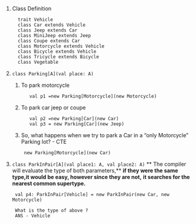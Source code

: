 # 


1. Class Definition
   ```$xslt
     trait Vehicle
     class Car extends Vehicle
     class Jeep extends Car
     class MiniJeep extends Jeep
     class Coupe extends Car
     class Motorcycle extends Vehicle
     class Bicycle extends Vehicle
     class Tricycle extends Bicycle
     class Vegetable
   ```
2. `class Parking[A](val place: A) `

   1. To park motorcycle
      ```$xslt
         val p1 =new Parking[Motorcycle](new Motorcycle)
      ```
   1. To park car jeep or coupe
      ```$xslt
         val p2 =new Parking[Car](new Car)
         val p3 = new Parking[Car](new Jeep)
      ```
        
   1. So, what happens when we try to park a Car in a “only Motorcycle” Parking lot? - CTE
      ```$xslt
       new Parking[Motorcycle](new Car)
      ```
        
        
3. `class ParkInPair[A](val place1: A, val place2: A)`
   ** The compiler will evaluate the type of both parameters,**
   **if they were the same type,it would be easy, however since they are not,**
   **it searches for the nearest common supertype.**
   
   
   ```$xslt
    val p4: ParkInPair[Vehicle] = new ParkInPair(new Car, new Motorcycle)
    
    What is the type of above ?
    ANS - Vehicle      
                    
   ```     